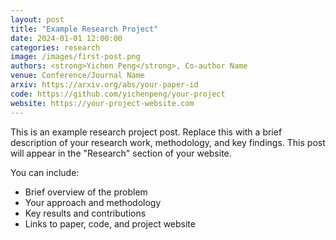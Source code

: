 ```yaml
---
layout: post
title: "Example Research Project"
date: 2024-01-01 12:00:00
categories: research
image: /images/first-post.png
authors: <strong>Yichen Peng</strong>, Co-author Name
venue: Conference/Journal Name
arxiv: https://arxiv.org/abs/your-paper-id
code: https://github.com/yichenpeng/your-project
website: https://your-project-website.com
---
```


This is an example research project post. Replace this with a brief description of your research work, methodology, and key findings. This post will appear in the "Research" section of your website.

You can include:
- Brief overview of the problem
- Your approach and methodology
- Key results and contributions
- Links to paper, code, and project website
